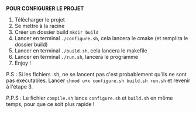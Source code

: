 **POUR CONFIGURER LE PROJET**

1. Télécharger le projet 
2. Se mettre à la racine
3. Créer un dossier build `mkdir build`
4. Lancer en terminal `./configure.sh`, cela lancera le cmake (et remplira le dossier build)
5. Lancer en terminal `./build.sh`, cela lancera le makefile
6. Lancer en terminal `./run.sh`, lancera le programme
7. Enjoy !

P.S : Si les fichiers .sh, ne se lancent pas c'est probablement qu'ils ne sont pas executables. Lancer `chmod u+x configure.sh build.sh run.sh`
et revenir à l'étape 3.

P.P.S : Le fichier `compile.sh` lance `configure.sh` et `build.sh` en même temps, pour que ce soit plus rapide ! 
